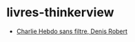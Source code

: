 # livres-thinkerview

- [Charlie Hebdo sans filtre, Denis Robert](https://github.com/MathRobin/livres-thinkerview/blob/master/charlie-hebdo-sans-filtre-denis-robert.md)
